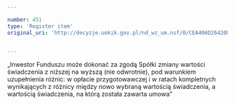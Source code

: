 ```yaml
---

number: 451
type: 'Register item'
original_uri: 'http://decyzje.uokik.gov.pl/nd_wz_um.nsf/0/CEA406D26420DF3EC12572DD0032956F?OpenDocument'


---
```


„Inwestor Funduszu może dokonać za zgodą Spółki zmiany wartości świadczenia z niższej na wyższą (nie odwrotnie), pod warunkiem uzupełnienia różnic: w opłacie przygotowawczej i w ratach kompletnych wynikających z różnicy między nowo wybraną wartością świadczenia, a wartością świadczenia, na którą została zawarta umowa”
